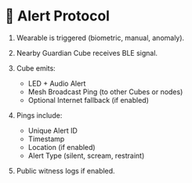 # 📡 Alert Protocol

1. Wearable is triggered (biometric, manual, anomaly).
2. Nearby Guardian Cube receives BLE signal.
3. Cube emits:
   - LED + Audio Alert
   - Mesh Broadcast Ping (to other Cubes or nodes)
   - Optional Internet fallback (if enabled)

4. Pings include:
   - Unique Alert ID
   - Timestamp
   - Location (if enabled)
   - Alert Type (silent, scream, restraint)

5. Public witness logs if enabled.
